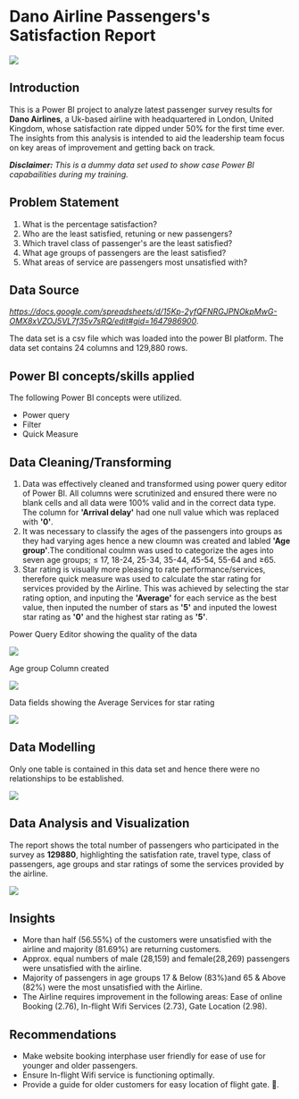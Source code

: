 # Dano Airline Passengers's Satisfaction Report

![](Intro_image.jpg)

## Introduction
This is a Power BI project to analyze latest passenger survey results for **Dano Airlines**, a Uk-based airline with headquartered in London, United Kingdom, whose satisfaction rate dipped under 50% for the first time ever. The insights from this analysis is intended to aid the leadership team focus on key areas of improvement and getting back on track. 

**_Disclaimer:_** _This is a dummy data set used to show case Power BI capabailities during my training._

## Problem Statement
1. What is the percentage satisfaction?
2. Who are the least satisfied, retuning or new passengers?
3. Which travel class of passenger's are the least satisfied?
4. What age groups of passengers are the least satisfied?
5. What areas of service are passengers most unsatisfied with?

## Data Source 
_https://docs.google.com/spreadsheets/d/15Kp-2yfQFNRGJPNOkpMwG-OMX8xVZOJ5VL7f35v7sRQ/edit#gid=1647986900_. 

The data set is a csv file which was loaded into the power BI platform. The data set contains 24 columns and 129,880 rows.

## Power BI concepts/skills applied
The following Power BI concepts were utilized.
- Power query
- Filter
- Quick Measure
  
## Data Cleaning/Transforming
1. Data was effectively cleaned and transformed using power query editor of Power BI. All columns were scrutinized and ensured there were no blank cells and all data were 100% valid and in the correct data type. The column for **'Arrival delay'** had one null value which was replaced with **'0'**.
2. It was necessary to classify the ages of the passengers into groups as they had varying ages hence a new cloumn was created and labled **'Age group'**.The conditional coulmn was used to categorize the ages into seven age groups; ≤ 17, 18-24, 25-34, 35-44, 45-54, 55-64 and ≥65.
3. Star rating is visually more pleasing to rate performance/services, therefore quick measure was used to calculate the star rating for services provided by the Airline. This was achieved by selecting the star rating option, and inputing the **'Average'** for each service as the best value, then inputed the number of stars as **'5'** and inputed the lowest star rating as **'0'** and the highest star rating as **'5'**.

Power Query Editor showing the quality of the data

![](Power_Query_Editor.png)

Age group Column created   

![](Age_groups.png)

Data fields showing the Average Services for star rating

![](Star_rating.png) 
                                                                                                                           
## Data Modelling
Only one table is contained in this data set and hence there were no relationships to be established.

![](Model.png)

## Data Analysis and Visualization
The report shows the total number of passengers who participated in the survey as **129880**, highlighting the satisfation rate, travel type, class of passengers, age groups and star ratings of some the services provided by the airline.

![](Visualization_page.png)

## Insights
- More than half (56.55%) of the customers were unsatisfied with the airline and majority (81.69%) are returning customers.
- Approx. equal numbers of male (28,159) and female(28,269) passengers were unsatisfied with the airline.
- Majority of passengers in age groups 17 & Below (83%)and 65 & Above (82%) were the most unsatisfied with the Airline.
- The  Airline requires improvement in the following areas:  Ease of online Booking (2.76), In-flight Wifi Services (2.73),  Gate Location (2.98).

## Recommendations
- Make website booking interphase user friendly for ease of use for younger and older passengers.
- Ensure In-flight Wifi service is functioning optimally.
- Provide a guide for older customers for easy location of flight gate. 🙂.
